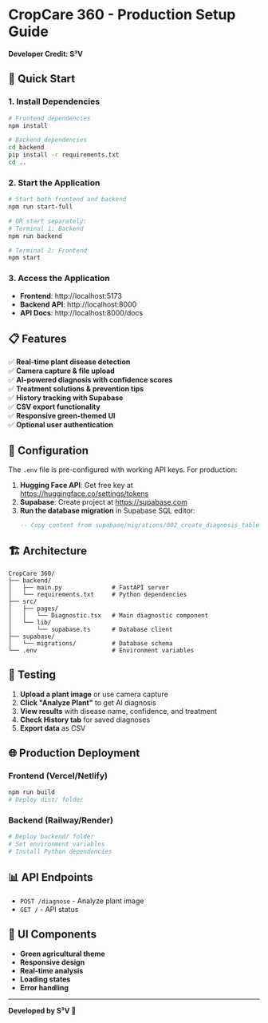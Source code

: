 # CropCare 360 - Production Setup Guide

**Developer Credit: S³V**

## 🚀 Quick Start

### 1. Install Dependencies
```bash
# Frontend dependencies
npm install

# Backend dependencies
cd backend
pip install -r requirements.txt
cd ..
```

### 2. Start the Application
```bash
# Start both frontend and backend
npm run start-full

# OR start separately:
# Terminal 1: Backend
npm run backend

# Terminal 2: Frontend  
npm start
```

### 3. Access the Application
- **Frontend**: http://localhost:5173
- **Backend API**: http://localhost:8000
- **API Docs**: http://localhost:8000/docs

## 📋 Features

✅ **Real-time plant disease detection**  
✅ **Camera capture & file upload**  
✅ **AI-powered diagnosis with confidence scores**  
✅ **Treatment solutions & prevention tips**  
✅ **History tracking with Supabase**  
✅ **CSV export functionality**  
✅ **Responsive green-themed UI**  
✅ **Optional user authentication**

## 🔧 Configuration

The `.env` file is pre-configured with working API keys. For production:

1. **Hugging Face API**: Get free key at https://huggingface.co/settings/tokens
2. **Supabase**: Create project at https://supabase.com
3. **Run the database migration** in Supabase SQL editor:
   ```sql
   -- Copy content from supabase/migrations/002_create_diagnosis_table.sql
   ```

## 🏗️ Architecture

```
CropCare 360/
├── backend/
│   ├── main.py              # FastAPI server
│   └── requirements.txt     # Python dependencies
├── src/
│   ├── pages/
│   │   └── Diagnostic.tsx   # Main diagnostic component
│   └── lib/
│       └── supabase.ts      # Database client
├── supabase/
│   └── migrations/          # Database schema
└── .env                     # Environment variables
```

## 🧪 Testing

1. **Upload a plant image** or use camera capture
2. **Click "Analyze Plant"** to get AI diagnosis
3. **View results** with disease name, confidence, and treatment
4. **Check History tab** for saved diagnoses
5. **Export data** as CSV

## 🌐 Production Deployment

### Frontend (Vercel/Netlify)
```bash
npm run build
# Deploy dist/ folder
```

### Backend (Railway/Render)
```bash
# Deploy backend/ folder
# Set environment variables
# Install Python dependencies
```

## 📊 API Endpoints

- `POST /diagnose` - Analyze plant image
- `GET /` - API status

## 🎨 UI Components

- **Green agricultural theme**
- **Responsive design**
- **Real-time analysis**
- **Loading states**
- **Error handling**

---

**Developed by S³V 🌱**